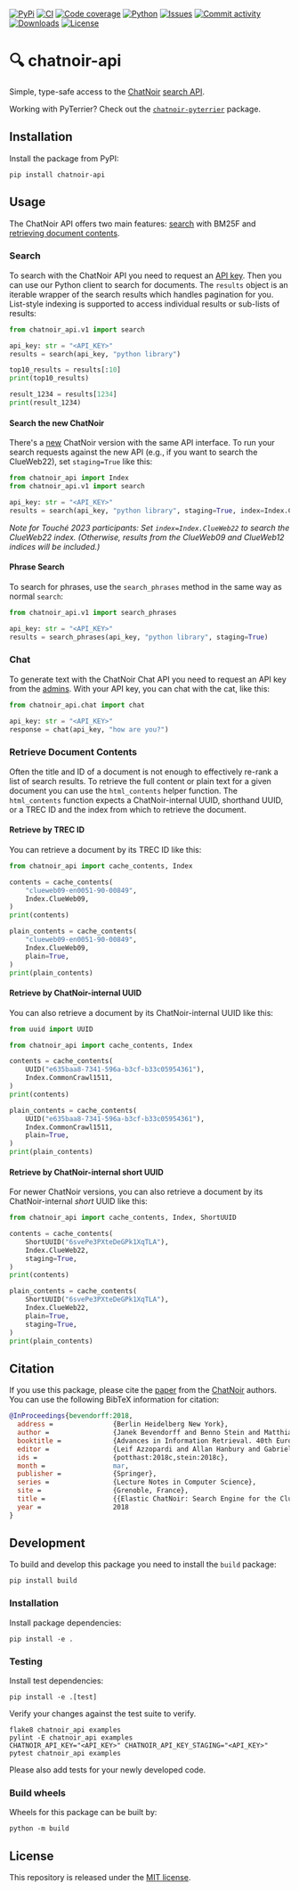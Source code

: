 [![PyPi](https://img.shields.io/pypi/v/chatnoir-api?style=flat-square)](https://pypi.org/project/chatnoir-api/)
[![CI](https://img.shields.io/github/actions/workflow/status/chatnoir-eu/chatnoir-api/ci.yml?branch=main&style=flat-square)](https://github.com/chatnoir-eu/chatnoir-api/actions/workflows/ci.yml)
[![Code coverage](https://img.shields.io/codecov/c/github/chatnoir-eu/chatnoir-api?style=flat-square)](https://codecov.io/github/chatnoir-eu/chatnoir-api/)
[![Python](https://img.shields.io/pypi/pyversions/chatnoir-api?style=flat-square)](https://pypi.org/project/chatnoir-api/)
[![Issues](https://img.shields.io/github/issues/chatnoir-eu/chatnoir-api?style=flat-square)](https://github.com/chatnoir-eu/chatnoir-api/issues)
[![Commit activity](https://img.shields.io/github/commit-activity/m/chatnoir-eu/chatnoir-api?style=flat-square)](https://github.com/chatnoir-eu/chatnoir-api/commits)
[![Downloads](https://img.shields.io/pypi/dm/chatnoir-api?style=flat-square)](https://pypi.org/project/chatnoir-api/)
[![License](https://img.shields.io/github/license/chatnoir-eu/chatnoir-api?style=flat-square)](LICENSE)

# 🔍 chatnoir-api

Simple, type-safe access to the [ChatNoir](https://chatnoir.eu/) [search API](https://chatnoir.eu/doc/api/).

Working with PyTerrier? Check out the [`chatnoir-pyterrier`](https://pypi.org/project/chatnoir-pyterrier/) package.

## Installation
Install the package from PyPI:

```shell
pip install chatnoir-api
```

## Usage
The ChatNoir API offers two main features: [search](#search) with BM25F and [retrieving document contents](#retrieve-document-content).

### Search
To search with the ChatNoir API you need to request an [API key](https://chatnoir.eu/apikey/).
Then you can use our Python client to search for documents.
The `results` object is an iterable wrapper of the search results which handles pagination for you.
List-style indexing is supported to access individual results or sub-lists of results:

```python
from chatnoir_api.v1 import search

api_key: str = "<API_KEY>"
results = search(api_key, "python library")

top10_results = results[:10]
print(top10_results)

result_1234 = results[1234]
print(result_1234)
```

#### Search the new ChatNoir
There's a [new](https://chatnoir.web.webis.de/) ChatNoir version with the same API interface. To run your search requests against the new API (e.g., if you want to search the ClueWeb22), set `staging=True` like this:

```python
from chatnoir_api import Index
from chatnoir_api.v1 import search

api_key: str = "<API_KEY>"
results = search(api_key, "python library", staging=True, index=Index.ClueWeb22)
```

_Note for Touché 2023 participants: Set `index=Index.ClueWeb22` to search the ClueWeb22 index. (Otherwise, results from the ClueWeb09 and ClueWeb12 indices will be included.)_

#### Phrase Search
To search for phrases, use the `search_phrases` method in the same way as normal `search`:

```python
from chatnoir_api.v1 import search_phrases

api_key: str = "<API_KEY>"
results = search_phrases(api_key, "python library", staging=True)
```

### Chat
To generate text with the ChatNoir Chat API you need to request an API key from the [admins](mailto:maik.froebe@uni-jena.de).
With your API key, you can chat with the cat, like this:

```python
from chatnoir_api.chat import chat

api_key: str = "<API_KEY>"
response = chat(api_key, "how are you?")
```

### Retrieve Document Contents
Often the title and ID of a document is not enough to effectively re-rank a list of search results.
To retrieve the full content or plain text for a given document you can use the `html_contents` helper function.
The `html_contents` function expects a ChatNoir-internal UUID, shorthand UUID, or a TREC ID 
and the index from which to retrieve the document.

#### Retrieve by TREC ID
You can retrieve a document by its TREC ID like this:

```python
from chatnoir_api import cache_contents, Index

contents = cache_contents(
    "clueweb09-en0051-90-00849",
    Index.ClueWeb09,
)
print(contents)

plain_contents = cache_contents(
    "clueweb09-en0051-90-00849",
    Index.ClueWeb09,
    plain=True,
)
print(plain_contents)
```

#### Retrieve by ChatNoir-internal UUID
You can also retrieve a document by its ChatNoir-internal UUID like this:

```python
from uuid import UUID

from chatnoir_api import cache_contents, Index

contents = cache_contents(
    UUID("e635baa8-7341-596a-b3cf-b33c05954361"),
    Index.CommonCrawl1511,
)
print(contents)

plain_contents = cache_contents(
    UUID("e635baa8-7341-596a-b3cf-b33c05954361"),
    Index.CommonCrawl1511,
    plain=True,
)
print(plain_contents)
```

#### Retrieve by ChatNoir-internal short UUID
For newer ChatNoir versions, you can also retrieve a document by its ChatNoir-internal _short_ UUID like this:

```python
from chatnoir_api import cache_contents, Index, ShortUUID

contents = cache_contents(
    ShortUUID("6svePe3PXteDeGPk1XqTLA"),
    Index.ClueWeb22,
    staging=True,
)
print(contents)

plain_contents = cache_contents(
    ShortUUID("6svePe3PXteDeGPk1XqTLA"),
    Index.ClueWeb22,
    plain=True,
    staging=True,
)
print(plain_contents)
```

## Citation

If you use this package, please cite the [paper](https://webis.de/publications.html#bevendorff_2018)
from the [ChatNoir](https://github.com/chatnoir-eu) authors. 
You can use the following BibTeX information for citation:

```bibtex
@InProceedings{bevendorff:2018,
  address =               {Berlin Heidelberg New York},
  author =                {Janek Bevendorff and Benno Stein and Matthias Hagen and Martin Potthast},
  booktitle =             {Advances in Information Retrieval. 40th European Conference on IR Research (ECIR 2018)},
  editor =                {Leif Azzopardi and Allan Hanbury and Gabriella Pasi and Benjamin Piwowarski},
  ids =                   {potthast:2018c,stein:2018c},
  month =                 mar,
  publisher =             {Springer},
  series =                {Lecture Notes in Computer Science},
  site =                  {Grenoble, France},
  title =                 {{Elastic ChatNoir: Search Engine for the ClueWeb and the Common Crawl}},
  year =                  2018
}
```

## Development

To build and develop this package you need to install the `build` package:

```shell
pip install build
```

### Installation

Install package dependencies:

```shell
pip install -e .
```

### Testing

Install test dependencies:

```shell
pip install -e .[test]
```

Verify your changes against the test suite to verify.

```shell
flake8 chatnoir_api examples
pylint -E chatnoir_api examples
CHATNOIR_API_KEY="<API_KEY>" CHATNOIR_API_KEY_STAGING="<API_KEY>" pytest chatnoir_api examples
```

Please also add tests for your newly developed code.

### Build wheels

Wheels for this package can be built by:

```shell
python -m build
```

## License

This repository is released under the [MIT license](LICENSE).
